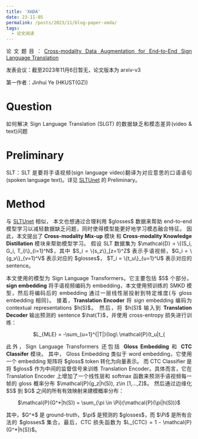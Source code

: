 ```yaml
---
title: 'XmDA'
date: 23-11-05
permalink: /posts/2023/11/blog-paper-xmda/
tags:
  - 论文阅读
---
```


<p style="text-align:justify; text-justify:inter-ideograph;"> 论文题目：<a href="https://arxiv.org/abs/2305.11096" target="_blank" title="XmDA">Cross-modality Data Augmentation for End-to-End Sign Language Translation</a></p>

<p style="text-align:justify; text-justify:inter-ideograph;">发表会议：截至2023年11月6日暂无，论文版本为 arxiv-v3</p>

第一作者：Jinhui Ye (HKUST(GZ))

Question
===

<p style="text-align:justify; text-justify:inter-ideograph;">如何解决 Sign Language Translation (SLGT) 的数据缺乏和模态差异(video & text)问题</p>

Preliminary
===

<p style="text-align:justify; text-justify:inter-ideograph;">SLT：SLT 是要将手语视频(sign language video)翻译为对应意思的口语语句(spoken language text)。详见 <a href="https://cai-jianfeng.github.io/posts/2023/11/blog-paper-sltunet/" target="_blank">SLTUnet</a> 的 Preliminary。</p>

Method
===

<p style="text-align:justify; text-justify:inter-ideograph;">与 <a href="https://cai-jianfeng.github.io/posts/2023/11/blog-paper-sltunet/" target="_blank">SLTUnet</a> 相似，
本文也想通过合理利用 $glosses$ 数据来帮助 end-to-end 模型学习以减轻数据缺乏问题，同时使得模型能更好地学习模态融合特征。
因此，本文提出了 <b>Cross-modality Mix-up</b> 模块 和 <b>Cross-modality Knowledge Distillation</b> 模块来帮助模型学习。
假设 SLT 数据集为 $\mathcal{D} = \{(S_i, G_i, T_i)\}_{i=1}^N$，其中 $S_i = \{s_z\}_[z=1}^Z$ 表示手语视频，$G_i = \{g_v\}_{v=1}^V$ 表示对应的 $glosses$，
$T_i = \{t_u\}_{u=1}^U$ 表示对应的 sentence。</p>

<p style="text-align:justify; text-justify:inter-ideograph;">本文使用的模型为 Sign Language Transformers。它主要包括 $5$ 个部分。
<b>sign embedding</b> 将手语视频编码为 embedding，本文使用预训练的 SMKD 模型，然后将编码后的 embedding 通过一层线性层投射到特定维度(与 gloss embedding 相同)。
接着，<b>Translation Encoder</b> 将 sign embedding 编码为 contextual representations $h(S)$。
然后，将 $h(S)$ 输入到 <b>Translation Decoder</b> 输出预测的 sentence $\hat{T}$，并使用 cross-entropy 损失进行训练：</p>

<center>$L_{MLE} = -\sum_{u=1}^{|T|}{log\ \mathcal{P}(t_u|t_{<u},h(S))}$</center>

<p style="text-align:justify; text-justify:inter-ideograph;">此外，Sign Language Transformers 还包括 <b>Gloss Embedding</b> 和 <b>CTC Classifer</b> 模块。
其中， Gloss Embedding 类似于 word embedding，它使用一个 embedding 矩阵将 $gloss$ token 转化为向量表示。
而 CTC Classifier 是将 $gloss$ 作为中间的监督信号来训练 Translation Encoder。具体而言，它在 Translation Encoder 上增加了一个线性层和 softmax 函数来预测手语视频每一帧的 gloss 概率分布 $\mathcal{P}(g_z|h(S)), z\in [1,...,Z]$。
然后通过边缘化 $S$ 到 $G$ 之间的所有有效映射来建模概率分布：</p>

<center>$\mathcal{P}(G^*|h(S)) = \sum_{\pi \in \Pi}{\mathcal{P}(\pi|h(S))}$</center>

<p style="text-align:justify; text-justify:inter-ideograph;">其中，$G^*$ 是 ground-truth，$\pi$ 是预测的 $glosses$，而 $\Pi$ 是所有合法的 $glosses$ 集合。最后，CTC 损失函数为 $L_{CTC} = 1 - \mathcal{P}(G^*|h(S))$。</p>

